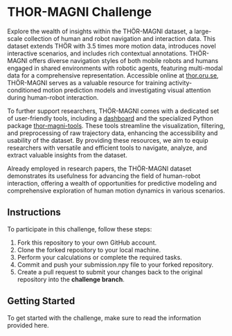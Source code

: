 # THOR-MAGNI Challenge

Explore the wealth of insights within the THÖR-MAGNI dataset, a large-scale collection of human and robot navigation and interaction data. This dataset extends THÖR with 3.5 times more motion data, introduces novel interactive scenarios, and includes rich contextual annotations. THÖR-MAGNI offers diverse navigation styles of both mobile robots and humans engaged in shared environments with robotic agents, featuring multi-modal data for a comprehensive representation. Accessible online at [thor.oru.se](http://thor.oru.se/), THÖR-MAGNI serves as a valuable resource for training activity-conditioned motion prediction models and investigating visual attention during human-robot interaction.

To further support researchers, THÖR-MAGNI comes with a dedicated set of user-friendly tools, including a [dashboard](https://magni-dash.streamlit.app) and the specialized Python package [thor-magni-tools](https://github.com/tmralmeida/thor-magni-tools). These tools streamline the visualization, filtering, and preprocessing of raw trajectory data, enhancing the accessibility and usability of the dataset. By providing these resources, we aim to equip researchers with versatile and efficient tools to navigate, analyze, and extract valuable insights from the dataset.

Already employed in research papers, the THÖR-MAGNI dataset demonstrates its usefulness for advancing the field of human-robot interaction, offering a wealth of opportunities for predictive modeling and comprehensive exploration of human motion dynamics in various scenarios.

## Instructions

To participate in this challenge, follow these steps:

1. Fork this repository to your own GitHub account.
2. Clone the forked repository to your local machine.
3. Perform your calculations or complete the required tasks.
4. Commit and push your submission.npy file to your forked repository.
5. Create a pull request to submit your changes back to the original repository into the **challenge branch**.

## Getting Started

To get started with the challenge, make sure to read the information provided here.
